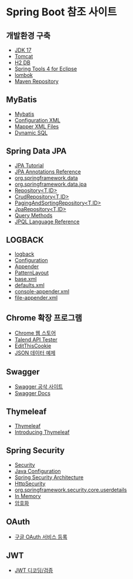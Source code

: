 # Spring Boot 참조 사이트

개발환경 구축
------------
* [JDK 17](https://www.oracle.com/java/technologies/downloads/#jdk17-windows)
* [Tomcat](https://tomcat.apache.org/)
* [H2 DB](https://www.h2database.com/html/main.html)
* [Spring Tools 4 for Eclipse](https://spring.io/tools)
* [lombok](https://projectlombok.org/download)
* [Maven Repository](https://mvnrepository.com/) 

MyBatis
-------
* [Mybatis](https://mybatis.org/mybatis-3/)
* [Configuration XML](https://mybatis.org/mybatis-3/configuration.html)
* [Mapper XML Files](https://mybatis.org/mybatis-3/sqlmap-xml.html)
* [Dynamic SQL](https://mybatis.org/mybatis-3/dynamic-sql.html)


Spring Data JPA
---------------
* [JPA Tutorial](https://www.tutorialspoint.com/jpa/jpa_orm_components.htm)
* [JPA Annotations Reference](https://www.datanucleus.org/products/accessplatform/jpa/annotations.html)
* [org.springframework.data](https://docs.spring.io/spring-data/commons/docs/current/api/index.html?org/springframework/data)
* [org.springframework.data.jpa]( https://docs.spring.io/spring-data/jpa/docs/current/api/)
* [Repository<T,ID>](https://docs.spring.io/spring-data/commons/docs/current/api/org/springframework/data/repository/Repository.html)
* [CrudRepository<T,ID>](https://docs.spring.io/spring-data/commons/docs/current/api/org/springframework/data/repository/CrudRepository.html)
* [PagingAndSortingRepository<T,ID>](https://docs.spring.io/spring-data/commons/docs/current/api/org/springframework/data/repository/PagingAndSortingRepository.html)
* [JpaRepository<T,ID>](https://docs.spring.io/spring-data/jpa/docs/current/api/org/springframework/data/jpa/repository/JpaRepository.html)
* [Query Methods](https://docs.spring.io/spring-data/jpa/reference/repositories/query-keywords-reference.html)
* [JPQL Language Reference](https://docs.oracle.com/cd/E11035_01/kodo41/full/html/ejb3_langref.html)


LOGBACK
-------
* [logback](https://logback.qos.ch/manual/introduction.html)
* [Configuration](https://logback.qos.ch/manual/configuration.html)
* [Appender](https://logback.qos.ch/manual/appenders.html)
* [PatternLayout](https://logback.qos.ch/manual/layouts.html#conversionWord)
* [base.xml](https://github.com/spring-projects/spring-boot/blob/main/spring-boot-project/spring-boot/src/main/resources/org/springframework/boot/logging/logback/base.xml)
* [defaults.xml](https://github.com/spring-projects/spring-boot/blob/main/spring-boot-project/spring-boot/src/main/resources/org/springframework/boot/logging/logback/defaults.xml)
* [console-appender.xml](https://github.com/spring-projects/spring-boot/blob/main/spring-boot-project/spring-boot/src/main/resources/org/springframework/boot/logging/logback/console-appender.xml)
* [file-appender.xml](https://github.com/spring-projects/spring-boot/blob/main/spring-boot-project/spring-boot/src/main/resources/org/springframework/boot/logging/logback/file-appender.xml)

Chrome 확장 프로그램
---------------
* [Chrome 웹 스토어](https://chrome.google.com/webstore/category/extensions?hl=ko)
* [Talend API Tester](https://chrome.google.com/webstore/search/talend%20api%20tester?hl=ko)
* [EditThisCookie](https://chrome.google.com/webstore/detail/editthiscookie/fngmhnnpilhplaeedifhccceomclgfbg?hl=ko)
* [JSON 데이터 예제](http://www.krei.re.kr:18181/chart/main_chart/index/kind/W/sdate/2024-01-01/edate/2024-04-23)

Swagger
-------
* [Swagger 공삭 사이트](https://swagger.io/)
* [Swagger Docs](https://swagger.io/docs/specification/about/)

Thymeleaf
---------
* [Thymeleaf](https://www.thymeleaf.org/)
* [Introducing Thymeleaf](https://www.thymeleaf.org/doc/tutorials/3.0/usingthymeleaf.html#introducing-thymeleaf)


Spring Security
----------------
* [Security](https://docs.spring.io/spring-security/reference/servlet/index.html)
* [Java Configuration](https://docs.spring.io/spring-security/reference/servlet/configuration/java.html)
* [Spring Security Architecture](https://spring.io/guides/topicals/spring-security-architecture)
* [HttpSecurity](https://docs.spring.io/spring-security/site/docs/current/api/org/springframework/security/config/annotation/web/builders/HttpSecurity.html)
* [org.springframework.security.core.userdetails](https://docs.spring.io/spring-security/site/docs/current/api/org/springframework/security/core/userdetails/package-summary.html)
* [In Memory](https://docs.spring.io/spring-security/reference/servlet/authentication/passwords/in-memory.html)
* [암호화](https://d2.naver.com/helloworld/318732)

OAuth
----------------
* [구글 OAuth 서비스 등록](https://console.cloud.google.com/apis)


JWT
----------------
* [JWT 디코딩/검증](https://jwt.io/)

